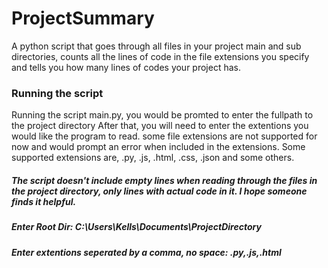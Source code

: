 # ProjectSummary
A python script that goes through all files in your project main and sub directories, counts all the lines of code in the file extensions you specify and tells you how many lines of codes your project has.

### Running the script
Running the script main.py, you would be promted to enter the fullpath to the project directory
After that, you will need to enter the extentions you would like the program to read. some file extensions are not supported for now and would prompt an error when included in the extensions. Some supported extensions are, .py, .js, .html, .css, .json and some others.

##### The script doesn't include empty lines when reading through the files in the project directory, only lines with actual code in it. I hope someone finds it helpful.

##### Enter Root Dir: C:\Users\Kells\Documents\ProjectDirectory
##### Enter extentions seperated by a comma, no space: .py,.js,.html